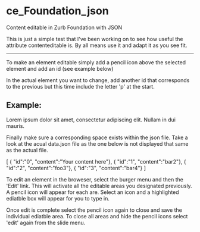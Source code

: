 # ce_Foundation_json
Content editable in Zurb Foundation with JSON

This is just a simple test that I've been working on to see how useful the attribute contenteditable is. By all means use it and adapt it as you see fit. 

-------------------------

To make an element editable simply add a pencil icon above the selected element and add an id (see example below)
 
In the actual element you want to change, add another id that corresponds to the previous but this time include the letter 'p' at the start.
 
 Example:
 -----------------------
 
 <i id="s0" class="fa fa-pencil buttons" aria-hidden="true"></i>
 <p class="lead" id="ps0">Lorem ipsum dolor sit amet, consectetur adipiscing elit. Nullam in dui mauris.</p>
 
 
 
 Finally make sure a corresponding space exists within the json file. Take a look  at the acual data.json file as the one below is not displayed that same as the actual file.
 
[
{
"id":"0",
"content":"Your content here"},
{
"id":"1",
"content":"bar2"},
{
"id":"2",
"content":"foo3"},
{
"id":"3",
"content":"bar4"}
]

To edit an element in the broweser, select the burger menu and then the 'Edit' link. This will activate all the editable areas you designated previously. A pencil icon will appear for each are. Select an icon and a highlighted ediatble box will appear for you to type in.

Once edit is complete select the pencil icon again to close and save the individual ediatble area. To close all areas and hide the pencil icons select 'edit' again from the slide menu.





